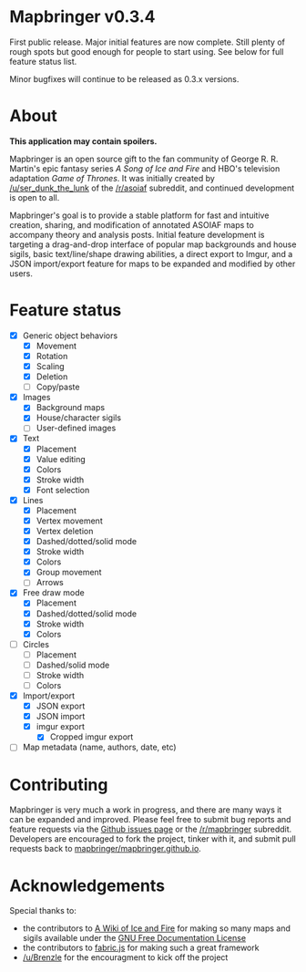 # Mapbringer v0.3.4

First public release. Major initial features are now complete. Still plenty of rough spots but good enough for people to start using. See below for full feature status list.

Minor bugfixes will continue to be released as 0.3.x versions.

# About

**This application may contain spoilers.**

Mapbringer is an open source gift to the fan community of George R. R. Martin's epic fantasy series *A Song of Ice and Fire* and HBO's television adaptation *Game of Thrones*. It was initially created by [/u/ser_dunk_the_lunk](http://www.reddit.com/user/ser_dunk_the_lunk/) of the [/r/asoiaf](http://www.reddit.com/r/asoiaf/) subreddit, and continued development is open to all.

Mapbringer's goal is to provide a stable platform for fast and intuitive creation, sharing, and modification of annotated ASOIAF maps to accompany theory and analysis posts. Initial feature development is targeting a drag-and-drop interface of popular map backgrounds and house sigils, basic text/line/shape drawing abilities, a direct export to Imgur, and a JSON import/export feature for maps to be expanded and modified by other users.

# Feature status

- [x] Generic object behaviors
	- [x] Movement
	- [x] Rotation
	- [x] Scaling
	- [x] Deletion
	- [ ] Copy/paste
- [x] Images
	- [x] Background maps
	- [x] House/character sigils
	- [ ] User-defined images
- [x] Text
	- [x] Placement
	- [x] Value editing
	- [x] Colors
	- [x] Stroke width
	- [x] Font selection
- [x] Lines
	- [x] Placement
	- [x] Vertex movement
	- [x] Vertex deletion
	- [x] Dashed/dotted/solid mode
	- [x] Stroke width
	- [x] Colors
	- [x] Group movement
	- [ ] Arrows
- [x] Free draw mode
	- [x] Placement
	- [x] Dashed/dotted/solid mode
	- [x] Stroke width
	- [x] Colors
- [ ] Circles
	- [ ] Placement
	- [ ] Dashed/solid mode
	- [ ] Stroke width
	- [ ] Colors
- [x] Import/export
	- [x] JSON export
	- [x] JSON import
	- [x] imgur export
		- [x] Cropped imgur export
- [ ] Map metadata (name, authors, date, etc)

# Contributing

Mapbringer is very much a work in progress, and there are many ways it can be expanded and improved. Please feel free to submit bug reports and feature requests via the [Github issues page](https://github.com/mapbringer/mapbringer.github.io/issues) or the [/r/mapbringer](http://www.reddit.com/r/mapbringer/) subreddit. Developers are encouraged to fork the project, tinker with it, and submit pull requests back to [mapbringer/mapbringer.github.io](https://github.com/mapbringer/mapbringer.github.io).

# Acknowledgements

Special thanks to:

- the contributors to [A Wiki of Ice and Fire](http://awoiaf.westeros.org/) for making so many maps and sigils available under the [GNU Free Documentation License](http://www.gnu.org/copyleft/fdl.html)
- the contributors to [fabric.js](https://github.com/kangax/fabric.js/) for making such a great framework
- [/u/Brenzle](http://www.reddit.com/user/Brenzle) for the encouragment to kick off the project
